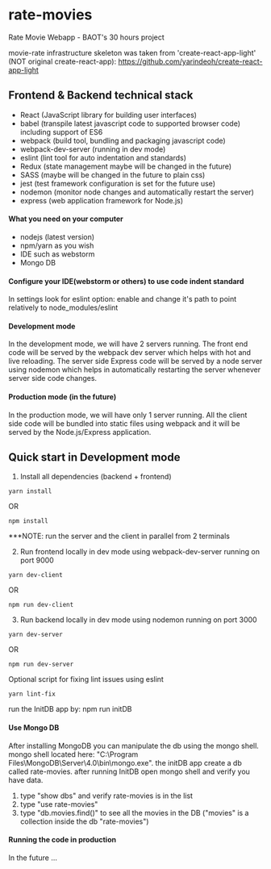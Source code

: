 # rate-movies
Rate Movie Webapp - BAOT's 30 hours project 

movie-rate infrastructure skeleton was taken from 'create-react-app-light' (NOT original create-react-app):
https://github.com/yarindeoh/create-react-app-light

## Frontend & Backend technical stack

* React (JavaScript library for building user interfaces)
* babel (transpile latest javascript code to supported browser code) including support of ES6 
* webpack (build tool, bundling and packaging javascript code) 
* webpack-dev-server (running in dev mode)
* eslint (lint tool for auto indentation and standards)
* Redux (state management maybe will be changed in the future)
* SASS (maybe will be changed in the future to plain css)
* jest (test framework configuration is set for the future use)
* nodemon (monitor node changes and automatically restart the server)
* express (web application framework for Node.js)

#### What you need on your computer 
- nodejs (latest version)
- npm/yarn as you wish
- IDE such as webstorm 
- Mongo DB

#### Configure your IDE(webstorm or others) to use code indent standard
In settings look for eslint option: enable and change it's path to point relatively to node_modules/eslint

#### Development mode
In the development mode, we will have 2 servers running. The front end code will be served by the webpack dev server which helps with hot and live reloading. The server side Express code will be served by a node server using nodemon which helps in automatically restarting the server whenever server side code changes.

#### Production mode (in the future)
In the production mode, we will have only 1 server running. All the client side code will be bundled into static files using webpack and it will be served by the Node.js/Express application.

## Quick start in Development mode
1) Install all dependencies (backend + frontend)

```
yarn install 
```
OR
```
npm install 
```

***NOTE: run the server and the client in parallel from 2 terminals


2) Run frontend locally in dev mode using webpack-dev-server running on port 9000

```
yarn dev-client
```
OR
```
npm run dev-client 
```

3) Run backend locally in dev mode using nodemon running on port 3000

```
yarn dev-server
```
OR
```
npm run dev-server 
```

Optional script for fixing  lint issues  using eslint

```
yarn lint-fix
```

run the InitDB app by: npm run initDB

#### Use Mongo DB
After installing MongoDB you can manipulate the db using the mongo shell.
mongo shell located here: "C:\Program Files\MongoDB\Server\4.0\bin\mongo.exe".
the initDB app create a db called rate-movies.
after running InitDB open mongo shell and verify you have data.
1. type "show dbs" and verify rate-movies is in the list
2. type "use rate-movies"
3. type "db.movies.find()" to see all the movies in the DB ("movies" is a collection inside the db "rate-movies")


#### Running the code in production
In the future ...
